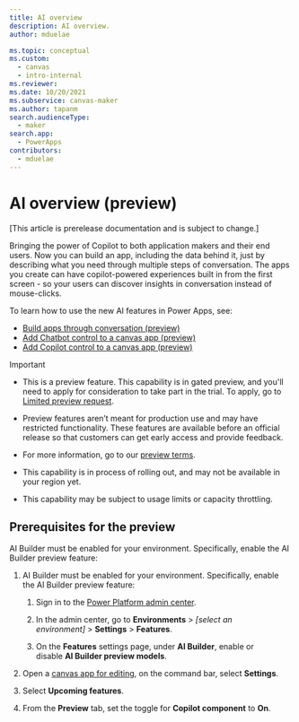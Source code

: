 ```yaml
---
title: AI overview
description: AI overview.
author: mduelae

ms.topic: conceptual
ms.custom: 
  - canvas
  - intro-internal
ms.reviewer: 
ms.date: 10/20/2021
ms.subservice: canvas-maker
ms.author: tapanm
search.audienceType: 
  - maker
search.app: 
  - PowerApps
contributors:
  - mduelae
---
```


# AI overview (preview)

[This article is prerelease documentation and is subject to change.]

Bringing the power of Copilot to both application makers and their end users. Now you can build an app, including the data behind it, just by describing what you need through multiple steps of conversation. The apps you create can have copilot-powered experiences built in from the first screen - so your users can discover insights in conversation instead of mouse-clicks.

To learn how to use the new AI features in Power Apps, see:

- [Build apps through conversation (preview)](ai-conversations-create-app.md)
- [Add Chatbot control to a canvas app (preview)](add-ai-chatbot.md)
- [Add Copilot control to a canvas app (preview)](add-ai-copilot.md)

> [!IMPORTANT]
>
> - This is a preview feature. This capability is in gated preview, and you'll need to apply for consideration to take part in the trial. To apply, go to [Limited preview request](https://forms.office.com/Pages/ResponsePage.aspx?id=v4j5cvGGr0GRqy180BHbR2LogRPRiTJDo1Rd8KnmcFRUMzlLTDZVQlJKSzNIWkVCMzE0VDFYVzk2QS4u).
>
> - Preview features aren’t meant for production use and may have restricted functionality. These features are available before an official release so that customers can get early access and provide feedback.
>
> - For more information, go to our [preview terms](https://go.microsoft.com/fwlink/?linkid=2189520).
>
> - This capability is in process of rolling out, and may not be available in your region yet.
>
> - This capability  may be subject to usage limits or capacity throttling.


## Prerequisites for the preview  

AI Builder must be enabled for your environment. Specifically, enable the AI Builder preview feature:

1. AI Builder must be enabled for your environment. Specifically, enable the AI Builder preview feature:

    1. Sign in to the [Power Platform admin center](https://admin.powerplatform.microsoft.com/).

    2. In the admin center, go to **Environments** &gt; *\[select an environment\]* &gt; **Settings** &gt; **Features**.

    3. On the **Features** settings page, under **AI Builder**, enable or disable **AI Builder preview models**.

3. Open a [canvas app for editing](edit-app.md), on the command bar, select **Settings**.
2. Select **Upcoming features**.
3. From the **Preview** tab, set the toggle for **Copilot component** to **On**.




